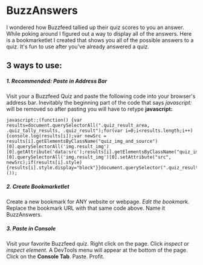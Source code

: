 # BuzzAnswers

I wondered how Buzzfeed tallied up their quiz scores to you an answer. While poking around I figured out a way to display all of the answers. Here is a bookmarketlet I created that shows you all of the possible answers to a quiz. It's fun to use after you've already answered a quiz.

## 3 ways to use:

##### 1. Recommended: Paste in Address Bar
Visit your a Buzzfeed Quiz and paste the following code into your browser's address bar. Inevitably the beginning part of the code that says *javascript:* will be removed so after pasting you will have to retype **javascript:**

```
javascript:;(function() {var results=document.querySelectorAll(".quiz_result_area, .quiz_tally_results, .quiz_result");for(var i=0;i<results.length;i++){console.log(results[i]);var newSrc = results[i].getElementsByClassName("quiz_img_and_source")[0].querySelectorAll('img.result_img')[0].getAttribute('data:src');results[i].getElementsByClassName("quiz_img_and_source")[0].querySelectorAll('img.result_img')[0].setAttribute("src", newSrc);if(results[i].style){results[i].style.display="block"}}document.querySelector(".quiz_result_area").id="quiz_results";window.location.hash="quiz_results";}());
```

##### 2. Create Bookmarketlet
Create a new bookmark for ANY website or webpage. *Edit the bookmark.* Replace the bookmark URL with that same code above. Name it BuzzAnswers. 


##### 3. Paste in Console

Visit your favorite Buzzfeed quiz. Right click on the page. Click *inspect* or *inspect element*. A DevTools menu will appear at the bottom of the page. Click on the **Console Tab**. Paste. Profit.
